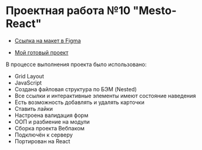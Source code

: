# Проектная работа №10 "Mesto-React"


* [Ссылка на макет в Figma](https://www.figma.com/file/kRVLKwYG3d1HGLvh7JFWRT/JavaScript.-Sprint-6?node-id=0%3A1)

* [Мой готовый проект](https://inemeci.github.io/mesto-react/)

В процессе выполнения проекта было использовано:
* Grid Layout
* JavaScript
* Создана файловая структура по БЭМ (Nested)
* Все ссылки и интерактивные элементы имеют состояние наведения
* Есть возможность добавлять и удалять карточки
* Ставить лайки
* Настроена валидация форм
* ООП и разбиение на модули
* Сборка проекта Вебпаком
* Подключён к серверу
* Портирован на React


